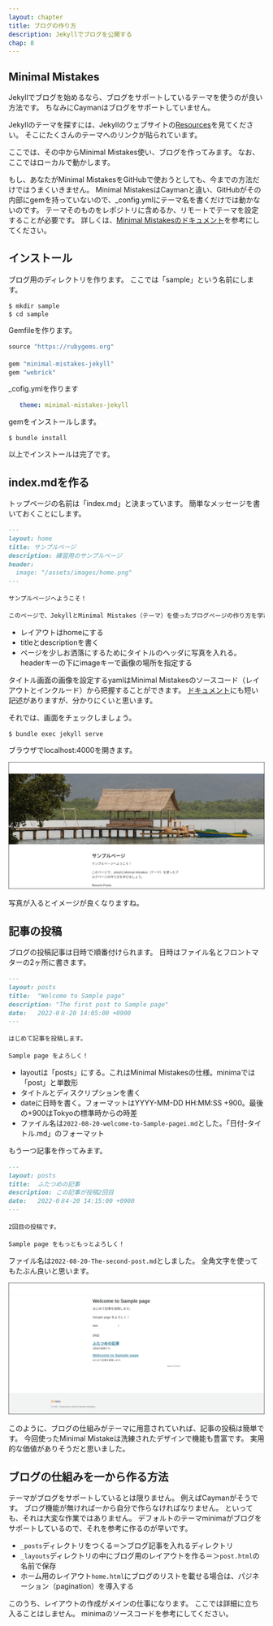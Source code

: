 ```yaml
---
layout: chapter
title: ブログの作り方
description: Jekyllでブログを公開する
chap: 8
---
```


## Minimal Mistakes

Jekyllでブログを始めるなら、ブログをサポートしているテーマを使うのが良い方法です。
ちなみにCaymanはブログをサポートしていません。

Jekyllのテーマを探すには、Jekyllのウェブサイトの[Resources](https://jekyllrb.com/resources/)を見てください。
そこにたくさんのテーマへのリンクが貼られています。

ここでは、その中からMinimal Mistakes使い、ブログを作ってみます。
なお、ここではローカルで動かします。

もし、あなたがMinimal MistakesをGitHubで使おうとしても、今までの方法だけではうまくいきません。
Minimal MistakesはCaymanと違い、GitHubがその内部にgemを持っていないので、\_config.ymlにテーマ名を書くだけでは動かないのです。
テーマそのものをレポジトリに含めるか、リモートでテーマを設定することが必要です。
詳しくは、[Minimal Mistakesのドキュメント](https://mmistakes.github.io/minimal-mistakes/docs/quick-start-guide/)を参考にしてください。

## インストール

ブログ用のディレクトリを作ります。
ここでは「sample」という名前にします。

```
$ mkdir sample
$ cd sample
```

Gemfileを作ります。

```ruby
source "https://rubygems.org"

gem "minimal-mistakes-jekyll"
gem "webrick"
```

\_cofig.ymlを作ります

```yaml
   theme: minimal-mistakes-jekyll
```

gemをインストールします。

```
$ bundle install
```

以上でインストールは完了です。

## index.mdを作る

トップページの名前は「index.md」と決まっています。
簡単なメッセージを書いておくことにします。

```markdown
---
layout: home
title: サンプルページ
description: 練習用のサンプルページ
header:
  image: "/assets/images/home.png"
---

サンプルページへようこそ！

このページで、JekyllとMinimal Mistakes（テーマ）を使ったブログページの作り方を学びましょう。
```

- レイアウトはhomeにする
- titleとdescriptionを書く
- ページを少しお洒落にするためにタイトルのヘッダに写真を入れる。
headerキーの下にimageキーで画像の場所を指定する

タイトル画面の画像を設定するyamlはMinimal Mistakesのソースコード（レイアウトとインクルード）から把握することができます。
[ドキュメント](https://mmistakes.github.io/minimal-mistakes/docs/configuration/#open-graph-default-image)にも短い記述がありますが、分かりにくいと思います。

それでは、画面をチェックしましょう。

```
$ bundle exec jekyll serve
```

ブラウザでlocalhost:4000を開きます。

![ホーム画面](../assets/images/home.png)

写真が入るとイメージが良くなりますね。

## 記事の投稿

ブログの投稿記事は日時で順番付けられます。
日時はファイル名とフロントマターの2ヶ所に書きます。

```markdown
---
layout: posts
title:  "Welcome to Sample page"
description: "The first post to Sample page"
date:   2022-0８-20 14:05:00 +0900
---

はじめて記事を投稿します。

Sample page をよろしく！
```

- layoutは「posts」にする。これはMinimal Mistakesの仕様。minimaでは「post」と単数形
- タイトルとディスクリプションを書く
- dateに日時を書く。フォーマットはYYYY-MM-DD HH:MM:SS +900。最後の+900はTokyoの標準時からの時差
- ファイル名は`2022-08-20-welcome-to-Sample-pagei.md`とした。「日付-タイトル.md」のフォーマット

もう一つ記事を作ってみます。

```markdown
---
layout: posts
title:  ふたつめの記事
description: この記事が投稿2回目
date:   2022-0８4-20 14:15:00 +0900
---

2回目の投稿です。

Sample page をもっともっとよろしく！
```

ファイル名は`2022-08-20-The-second-post.md`としました。
全角文字を使ってもたぶん良いと思います。

![ブログ記事](../assets/images/post.png)

このように、ブログの仕組みがテーマに用意されていれば、記事の投稿は簡単です。
今回使ったMinimal Mistakeは洗練されたデザインで機能も豊富です。
実用的な価値がありそうだと思いました。

## ブログの仕組みを一から作る方法

テーマがブログをサポートしているとは限りません。
例えばCaymanがそうです。
ブログ機能が無ければ一から自分で作らなければなりません。
といっても、それは大変な作業ではありません。
デフォルトのテーマminimaがブログをサポートしているので、それを参考に作るのが早いです。

- `_posts`ディレクトリをつくる＝＞ブログ記事を入れるディレクトリ
- `_layouts`ディレクトリの中にブログ用のレイアウトを作る＝＞`post.html`の名前で保存
- ホーム用のレイアウト`home.html`にブログのリストを載せる場合は、パジネーション（pagination）を導入する

このうち、レイアウトの作成がメインの仕事になります。
ここでは詳細に立ち入ることはしません。
minimaのソースコードを参考にしてください。
